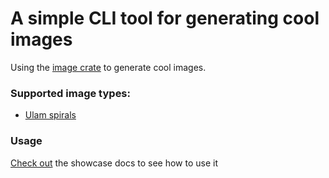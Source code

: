 # A simple CLI tool for generating cool images

Using the [image crate](https://crates.io/crates/image) to generate cool images.

### Supported image types:
- [Ulam spirals](https://en.wikipedia.org/wiki/Ulam_spiral)

### Usage
[Check out](./showcase/file-generation.md) the showcase docs to see how to use it 